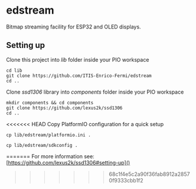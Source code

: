 # edstream
Bitmap streaming facility for ESP32 and OLED displays.

## Setting up

Clone this project into _lib_ folder inside your PIO workspace
```
cd lib
git clone https://github.com/ITIS-Enrico-Fermi/edstream
cd ..
```

Clone _ssd1306_ library into _components_ folder inside your PIO workspace
```
mkdir components && cd components
git clone https://github.com/lexus2k/ssd1306
cd ..
```

<<<<<<< HEAD
Copy PlatformIO configuration for a quick setup
```
cp lib/edstream/platformio.ini .
```

```
cp lib/edstream/sdkconfig .
```
=======
For more information see: [https://github.com/lexus2k/ssd1306#setting-up]()

>>>>>>> 68c1f4e5c2a90f36fab8912a28570f9333cbb1f2
